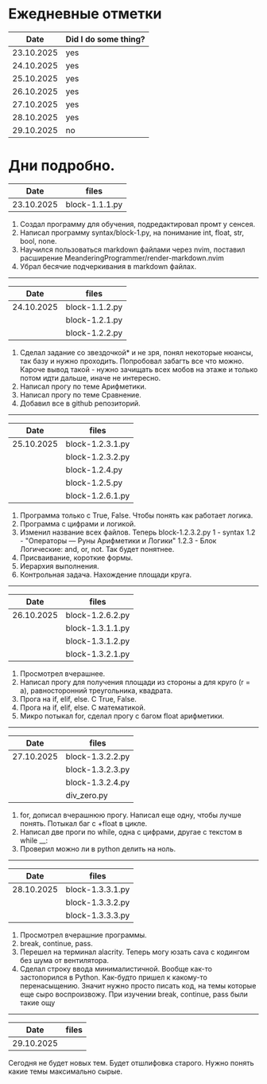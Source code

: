 # Ежедневные отметки
| Date | Did I do some thing? |
| ------| -------------------- |
| 23.10.2025 | yes |
| 24.10.2025 | yes |
| 25.10.2025 | yes |
| 26.10.2025 | yes |
| 27.10.2025 | yes |
| 28.10.2025 | yes |
| 29.10.2025 | no |
# Дни подробно.

| Date | files |
| ------ | -------------------- |
| 23.10.2025 | block-1.1.1.py |
1. Создал программу для обучения, подредактировал промт у сенсея.
2. Написал программу syntax/block-1.py, на понимание int, float, str, bool, none.
3. Научился пользоваться markdown файлами через nvim, поставил расширение MeanderingProgrammer/render-markdown.nvim
4. Убрал бесячие подчеркивания в markdown файлах.
---

| Date | files |
| ------ | -------------------- |
| 24.10.2025 | block-1.1.2.py |
| | block-1.2.1.py |
| | block-1.2.2.py|

1. Сделал задание со звездочкой* и не зря, понял некоторые нюансы, так базу и нужно проходить. Попробовал забагть все что можно. Кароче вывод такой - нужно зачищать всех мобов на этаже и только потом идти дальше, иначе не интересно.
2. Написал прогу по теме Арифметики.
3. Написал прогу по теме Сравнение.
4. Добавил все в github репозиторий.
---

| Date | files |
| ------ | -------------------- |
| 25.10.2025 | block-1.2.3.1.py |
| | block-1.2.3.2.py |
| | block-1.2.4.py |
| | block-1.2.5.py |
| | block-1.2.6.1.py |

1. Программа только с True, False. Чтобы понять как работает логика.
2. Программа с цифрами и логикой.
3. Изменил название всех файлов.
Теперь block-1.2.3.2.py
1 - syntax
1.2 - "Операторы — Руны Арифметики и Логики"
1.2.3 - Блок Логические: and, or, not.
Так будет понятнее.
4. Присваивание, короткие формы.
5. Иерархия выполнения.
6. Контрольная задача. Нахождение площади круга.
---

| Date | files |
| ------ | -------------------- |
| 26.10.2025 | block-1.2.6.2.py |
| | block-1.3.1.1.py |
| | block-1.3.1.2.py |
| | block-1.3.2.1.py |

1. Просмотрел вчерашнее.
2. Написал прогу для получения площади из стороны a для круго (r = a), равносторонний треугольника, квадрата.
3. Прога на if, elif, else. С True, False.
4. Прога на if, elif, else. С математикой.
5. Микро потыкал for, сделал прогу с багом float арифметики.
---

| Date | files |
| ------ | -------------------- |
| 27.10.2025 | block-1.3.2.2.py |
| | block-1.3.2.3.py |
| | block-1.3.2.4.py |
| | div_zero.py |
1. for, дописал вчерашнюю прогу. Написал еще одну, чтобы лучше понять. Потыкал баг с +float в цикле.
2. Написал две проги по while, одна с цифрами, другае с текстом в while __:
3. Проверил можно ли в python делить на ноль.
---

| Date | files |
| ------ | -------------------- |
| 28.10.2025 | block-1.3.3.1.py |
| |block-1.3.3.2.py|
| |block-1.3.3.3.py|
1. Просмотрел вчерашние программы.
2. break, continue, pass.
3. Перешел на терминал alacrity.
  Теперь могу юзать cava c кодингом без шума от вентилятора.
4. Сделал строку ввода минималистичной.
Вообще как-то застопорился в Python. Как-будто пришел к какому-то перенасыщению.
Значит нужно просто писать код, на темы которые еще сыро воспроизвожу.
При изучении break, continue, pass
были такие ощу
---

| Date | files |
| ------ | -------------------- |
| 29.10.2025 |  |
Сегодня не будет новых тем. Будет отшлифовка старого.
Нужно понять какие темы максимально сырые.
